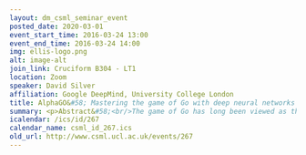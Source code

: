```yaml
---
layout: dm_csml_seminar_event
posted_date: 2020-03-01
event_start_time: 2016-03-24 13:00
event_end_time: 2016-03-24 14:00
img: ellis-logo.png
alt: image-alt
join_link: Cruciform B304 - LT1
location: Zoom
speaker: David Silver
affiliation: Google DeepMind, University College London
title: AlphaGO&#58; Mastering the game of Go with deep neural networks and tree search
summary: <p>Abstract&#58;<br/>The game of Go has long been viewed as the most challenging of classic games for artificial intelligence owing to its enormous search space and the difficulty of evaluating board positions and moves. Here we introduce a new approach to computer Go that uses ‘value networks’ to evaluate board positions and ‘policy networks’ to select moves. These deep neural networks are trained by a novel combination of supervised learning from human expert games, and reinforcement learning from games of self-play. Using this search algorithm, our program AlphaGo achieved a 99.8% winning rate against other Go programs, and defeated the human European Go champion by 5 games to 0. This is the first time that a computer program has defeated a human professional player in the full-sized game of Go, a feat previously thought to be at least a decade away.</p><p>NOTE&#58; This will include upcoming result &amp; discussion of the match in Seoul, with the world champion Lee Sedol!<br/></p>
icalendar: /ics/id/267
calendar_name: csml_id_267.ics
old_url: http://www.csml.ucl.ac.uk/events/267
---
```

